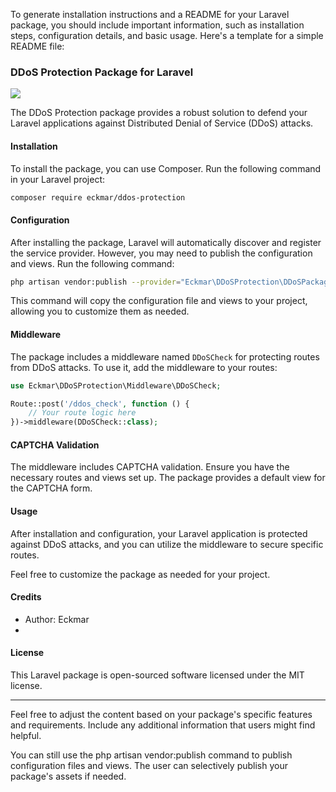 To generate installation instructions and a README for your Laravel package, you should include important information, such as installation steps, configuration details, and basic usage. Here's a template for a simple README file:

### DDoS Protection Package for Laravel


![](https://github.com/Eckmars/captcha-shield/blob/master/demo.png)

The DDoS Protection package provides a robust solution to defend your Laravel applications against Distributed Denial of Service (DDoS) attacks.

#### Installation

To install the package, you can use Composer. Run the following command in your Laravel project:

```bash
composer require eckmar/ddos-protection
```

#### Configuration

After installing the package, Laravel will automatically discover and register the service provider. However, you may need to publish the configuration and views. Run the following command:

```bash
php artisan vendor:publish --provider="Eckmar\DDoSProtection\DDoSPackageServiceProvider"
```

This command will copy the configuration file and views to your project, allowing you to customize them as needed.

#### Middleware

The package includes a middleware named `DDoSCheck` for protecting routes from DDoS attacks. To use it, add the middleware to your routes:

```php
use Eckmar\DDoSProtection\Middleware\DDoSCheck;

Route::post('/ddos_check', function () {
    // Your route logic here
})->middleware(DDoSCheck::class);
```

#### CAPTCHA Validation

The middleware includes CAPTCHA validation. Ensure you have the necessary routes and views set up. The package provides a default view for the CAPTCHA form.

#### Usage

After installation and configuration, your Laravel application is protected against DDoS attacks, and you can utilize the middleware to secure specific routes.

Feel free to customize the package as needed for your project.

#### Credits

- Author: Eckmar
- 

#### License

This Laravel package is open-sourced software licensed under the MIT license.

---

Feel free to adjust the content based on your package's specific features and requirements. Include any additional information that users might find helpful.

You can still use the php artisan vendor:publish command to publish configuration files and views. The user can selectively publish your package's assets if needed.

